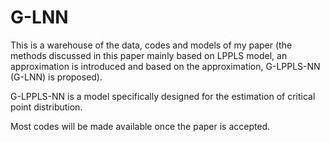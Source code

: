 # G-LNN
This is a warehouse of the data, codes and models of my paper (the methods discussed in this paper mainly based on LPPLS model, an approximation is introduced and based on the approximation, G-LPPLS-NN (G-LNN) is proposed).

G-LPPLS-NN is a model specifically designed for the estimation of critical point distribution.

Most codes will be made available once the paper is accepted.

